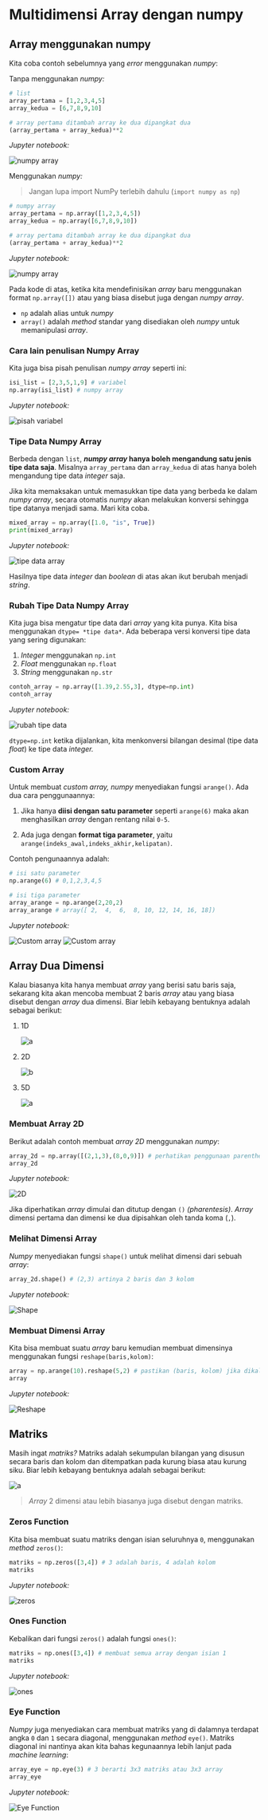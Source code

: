 # Multidimensi Array dengan numpy

## Array menggunakan numpy

Kita coba contoh sebelumnya yang *error* menggunakan *numpy*:

Tanpa menggunakan *numpy:*

```py
# list
array_pertama = [1,2,3,4,5]
array_kedua = [6,7,8,9,10]

# array pertama ditambah array ke dua dipangkat dua
(array_pertama + array_kedua)**2
```

*Jupyter notebook:*

![numpy array](img/1.png)

Menggunakan *numpy:*

> Jangan lupa import NumPy terlebih dahulu (`import numpy as np`)

```py
# numpy array
array_pertama = np.array([1,2,3,4,5])
array_kedua = np.array([6,7,8,9,10])

# array pertama ditambah array ke dua dipangkat dua
(array_pertama + array_kedua)**2
```

*Jupyter notebook:*

![numpy array](img/4.png)

Pada kode di atas, ketika kita mendefinisikan *array* baru menggunakan format `np.array([])` atau yang biasa disebut juga dengan *numpy array*.

- `np` adalah alias untuk *numpy*
- `array()` adalah *method* standar yang disediakan oleh *numpy* untuk memanipulasi *array*.

### Cara lain penulisan Numpy Array

Kita juga bisa pisah penulisan *numpy array* seperti ini:

```py
isi_list = [2,3,5,1,9] # variabel
np.array(isi_list) # numpy array
```

*Jupyter notebook:*

![pisah variabel](img/6.png)

### Tipe Data Numpy Array

Berbeda dengan `list`, ***numpy array* hanya boleh mengandung satu jenis tipe data saja**. Misalnya `array_pertama` dan `array_kedua` di atas hanya boleh mengandung tipe data *integer* saja.

Jika kita memaksakan untuk memasukkan tipe data yang berbeda ke dalam *numpy array*, secara otomatis *numpy* akan melakukan konversi sehingga tipe datanya menjadi sama. Mari kita coba.

```py
mixed_array = np.array([1.0, "is", True])
print(mixed_array)
```

*Jupyter notebook:*

![tipe data array](img/5.png)

Hasilnya tipe data *integer* dan *boolean* di atas akan ikut berubah menjadi *string*.

### Rubah Tipe Data Numpy Array

Kita juga bisa mengatur tipe data dari *array* yang kita punya. Kita bisa menggunakan `dtype= *tipe data*`. Ada beberapa versi konversi tipe data yang sering digunakan:

1. *Integer* menggunakan `np.int`
2. *Float* menggunakan `np.float`
3. *String* menggunakan `np.str`

```py
contoh_array = np.array([1.39,2.55,3], dtype=np.int)
contoh_array
```

*Jupyter notebook:*

![rubah tipe data](img/9.png)

`dtype=np.int` ketika dijalankan, kita menkonversi bilangan desimal (tipe data *float*) ke tipe data *integer.*

### Custom Array

Untuk membuat *custom array, numpy* menyediakan fungsi `arange()`. Ada dua cara penggunaannya:

1. Jika hanya **diisi dengan satu parameter** seperti `arange(6)` maka akan menghasilkan *array* dengan rentang nilai `0-5`.

2. Ada juga dengan **format tiga parameter**, yaitu `arange(indeks_awal,indeks_akhir,kelipatan)`.

Contoh pengunaannya adalah:

```py
# isi satu parameter
np.arange(6) # 0,1,2,3,4,5

# isi tiga parameter
array_arange = np.arange(2,20,2)
array_arange # array([ 2,  4,  6,  8, 10, 12, 14, 16, 18])
```

*Jupyter notebook:*

![Custom array](img/11.png)
![Custom array](img/12.png)

## Array Dua Dimensi

Kalau biasanya kita hanya membuat *array* yang berisi satu baris saja, sekarang kita akan mencoba membuat 2 baris *array* atau yang biasa disebut dengan *array* dua dimensi. Biar lebih kebayang bentuknya adalah sebagai berikut:

1. 1D

    ![a](img/16.png)

2. 2D

    ![b](img/17.png)

3. 5D

    ![a](img/18.png)

### Membuat Array 2D

Berikut adalah contoh membuat *array 2D* menggunakan *numpy*:

```py
array_2d = np.array([(2,1,3),(8,0,9)]) # perhatikan penggunaan parenthesis-nya
array_2d
```

*Jupyter notebook:*

![2D](img/13.png)

Jika diperhatikan *array* dimulai dan ditutup dengan `()` *(pharentesis)*. *Array* dimensi pertama dan dimensi ke dua dipisahkan oleh tanda koma (`,`).

### Melihat Dimensi Array

*Numpy* menyediakan fungsi `shape()` untuk melihat dimensi dari sebuah *array*:

```py
array_2d.shape() # (2,3) artinya 2 baris dan 3 kolom
```

*Jupyter notebook:*

![Shape](img/14.png)

### Membuat Dimensi Array

Kita bisa membuat suatu *array* baru kemudian membuat dimensinya menggunakan fungsi `reshape(baris,kolom)`:

```py
array = np.arange(10).reshape(5,2) # pastikan (baris, kolom) jika dikalikan menghasilkan parameter arange()
array
```

*Jupyter notebook:*

![Reshape](img/15.png)

## Matriks

Masih ingat *matriks?* Matriks adalah sekumpulan bilangan yang disusun secara baris dan kolom dan ditempatkan pada kurung biasa atau kurung siku. Biar lebih kebayang bentuknya adalah sebagai berikut:

![a](img/19.jpg)

> *Array* 2 dimensi atau lebih biasanya juga disebut dengan matriks.

### Zeros Function

Kita bisa membuat suatu matriks dengan isian seluruhnya `0`, menggunakan *method* `zeros()`:

```py
matriks = np.zeros([3,4]) # 3 adalah baris, 4 adalah kolom
matriks
```

*Jupyter notebook:*

![zeros](img/7.png)

### Ones Function

Kebalikan dari fungsi `zeros()` adalah fungsi `ones()`:

```py
matriks = np.ones([3,4]) # membuat semua array dengan isian 1
matriks
```

*Jupyter notebook:*

![ones](img/8.png)

### Eye Function

*Numpy* juga menyediakan cara membuat matriks yang di dalamnya terdapat angka `0` dan `1` secara diagonal, menggunakan *method* `eye()`. Matriks diagonal ini nantinya akan kita bahas kegunaannya lebih lanjut pada *machine learning*:

```py
array_eye = np.eye(3) # 3 berarti 3x3 matriks atau 3x3 array
array_eye
```

*Jupyter notebook:*

![Eye Function](img/10.png)
